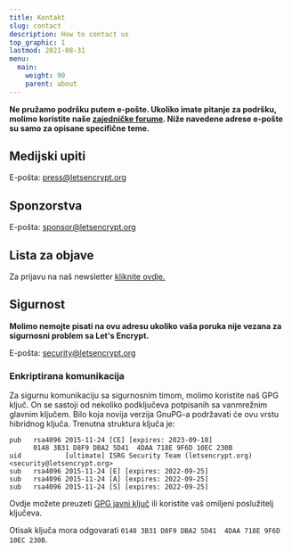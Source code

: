 ```yaml
---
title: Kontakt
slug: contact
description: How to contact us
top_graphic: 1
lastmod: 2021-08-31
menu:
  main:
    weight: 90
    parent: about
---
```


**Ne pružamo podršku putem e-pošte. Ukoliko imate pitanje za podršku, molimo koristite naše [zajedničke forume](https://community.letsencrypt.org). Niže navedene adrese e-pošte su samo za opisane specifične teme.**

## Medijski upiti

E-pošta: [press@letsencrypt.org](mailto:press@letsencrypt.org)

## Sponzorstva

E-pošta: [sponsor@letsencrypt.org](mailto:sponsor@letsencrypt.org)

## Lista za objave

Za prijavu na naš newsletter [kliknite ovdje.](https://mailchi.mp/letsencrypt.org/fjp6ha1gad)

## Sigurnost

**Molimo nemojte pisati na ovu adresu ukoliko vaša poruka nije vezana za sigurnosni problem sa Let's Encrypt.**

E-pošta: [security@letsencrypt.org](mailto:security@letsencrypt.org)

### Enkriptirana komunikacija

Za sigurnu komunikaciju sa sigurnosnim timom, molimo koristite naš GPG ključ. On se sastoji od nekoliko podključeva potpisanih sa vanmrežnim glavnim ključem. Bilo koja novija verzija GnuPG-a podržavati će ovu vrstu hibridnog ključa. Trenutna struktura ključa je:

```
pub   rsa4096 2015-11-24 [CE] [expires: 2023-09-18]
      0148 3B31 D8F9 DBA2 5D41  4DAA 718E 9F6D 10EC 230B
uid           [ultimate] ISRG Security Team (letsencrypt.org) <security@letsencrypt.org>
sub   rsa4096 2015-11-24 [E] [expires: 2022-09-25]
sub   rsa4096 2015-11-24 [A] [expires: 2022-09-25]
sub   rsa4096 2015-11-24 [S] [expires: 2022-09-25]
```

Ovdje možete preuzeti [GPG javni ključ](/security_letsencrypt.org-publickey.asc) ili koristite vaš omiljeni poslužitelj ključeva.

Otisak ključa mora odgovarati `0148 3B31 D8F9 DBA2 5D41  4DAA 718E 9F6D 10EC 230B`.

